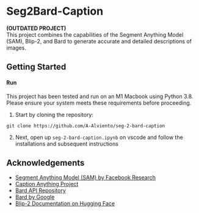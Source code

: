 # Seg2Bard-Caption

**(OUTDATED PROJECT)** <br>
This project combines the capabilities of the Segment Anything Model (SAM), Blip-2, and Bard to generate accurate and detailed descriptions of images.

## Getting Started

#### Run

This project has been tested and run on an M1 Macbook using Python 3.8. Please ensure your system meets these requirements before proceeding.

1. Start by cloning the repository:
```
git clone https://github.com/A-Alviento/seg-2-bard-caption
```
2. Next, open up `seg-2-bard-caption.ipynb` on vscode and follow the installations and subsequent instructions

## Acknowledgements

* [Segment Anything Model (SAM) by Facebook Research](https://github.com/facebookresearch/segment-anything/blob/main/README.md)
* [Caption Anything Project](https://github.com/ttengwang/Caption-Anything)
* [Bard API Repository](https://github.com/dsdanielpark/Bard-API)
* [Bard by Google](https://bard.google.com/)
* [Blip-2 Documentation on Hugging Face](https://huggingface.co/docs/transformers/main/model_doc/blip-2)
